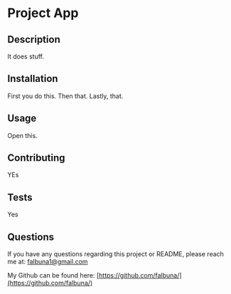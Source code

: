 # Project App

## Description
It does stuff.

## Installation
First you do this. Then that. Lastly, that.

## Usage
Open this.

## Contributing
YEs

## Tests
Yes

## Questions
If you have any questions regarding this project or README, please reach me at: falbuna1@gmail.com

My Github can be found here: [https://github.com/falbuna/](https://github.com/falbuna/)
